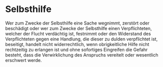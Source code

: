 # Selbsthilfe

Wer zum Zwecke der Selbsthilfe eine Sache wegnimmt, zerstört oder beschädigt oder wer zum Zwecke der Selbsthilfe einen Verpflichteten, welcher der Flucht verdächtig ist, festnimmt oder den Widerstand des Verpflichteten gegen eine Handlung, die dieser zu dulden verpflichtet ist, beseitigt, handelt nicht widerrechtlich, wenn obrigkeitliche Hilfe nicht rechtzeitig zu erlangen ist und ohne sofortiges Eingreifen die Gefahr besteht, dass die Verwirklichung des Anspruchs vereitelt oder wesentlich erschwert werde.